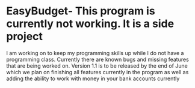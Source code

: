# EasyBudget- This program is currently not working. It is a side project 
I am working on to keep my programming skills up while I do not have a 
programming class. Currently there are known bugs and missing features 
that are being worked on. Version 1.1 is to be released by the end of June 
which we plan on finishing all features currently in the program as well 
as adding the ability to work with money in your bank accounts currently
